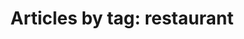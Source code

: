 ---
layout: blog_by_tag
title: 'Articles by tag: restaurant'
tag: restaurant
permalink: /blog/tag/restaurant/
---